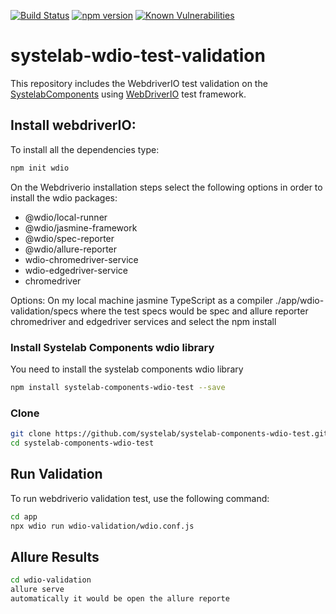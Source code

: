 [![Build Status](https://app.travis-ci.com/systelab/systelab-components-wdio-test.svg?branch=main)](https://app.travis-ci.com/systelab/systelab-components-wdio-test)
[![npm version](https://badge.fury.io/js/systelab-components-wdio-test.svg)](https://badge.fury.io/js/systelab-components-wdio-test)
[![Known Vulnerabilities](https://snyk.io/test/github/systelab/systelab-components-wdio-test/badge.svg?targetFile=package.json)](https://snyk.io/test/github/systelab/systelab-components-wdio-test?targetFile=package.json)

# systelab-wdio-test-validation
This repository includes the WebdriverIO test validation on the [SystelabComponents](https://systelab.github.io/components) using [WebDriverIO](https://https://webdriver.io/) test framework.

## Install webdriverIO:
To install all the dependencies type:
```bash
npm init wdio
```
On the Webdriverio installation steps select the following options in order to install the wdio packages:

- @wdio/local-runner
- @wdio/jasmine-framework
- @wdio/spec-reporter
- @wdio/allure-reporter
- wdio-chromedriver-service
- wdio-edgedriver-service
- chromedriver

Options:
On my local machine
jasmine
TypeScript as a compiler
./app/wdio-validation/specs where the test specs would be
spec and allure reporter
chromedriver and edgedriver services
and select the npm install

### Install Systelab Components wdio library
You need to install the systelab components wdio library
```bash
npm install systelab-components-wdio-test --save
```

### Clone
```bash
git clone https://github.com/systelab/systelab-components-wdio-test.git
cd systelab-components-wdio-test
```

## Run Validation
To run webdriverio validation test, use the following command:

```bash
cd app
npx wdio run wdio-validation/wdio.conf.js
```

## Allure Results
```bash
cd wdio-validation
allure serve
automatically it would be open the allure reporte
```